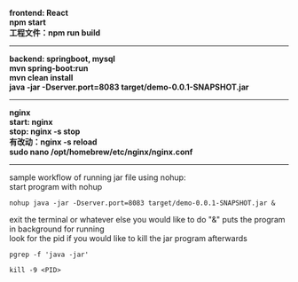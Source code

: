 **frontend: React**  
**npm start**  
**工程文件：npm run build**
***
**backend: springboot, mysql**  
**mvn spring-boot:run**  
**mvn clean install**  
**java -jar -Dserver.port=8083 target/demo-0.0.1-SNAPSHOT.jar**  
***
**nginx**  
**start: nginx**  
**stop: nginx -s stop**  
**有改动：nginx -s reload**  
**sudo nano /opt/homebrew/etc/nginx/nginx.conf**  
***  
sample workflow of running jar file using nohup:  
start program with nohup
```
nohup java -jar -Dserver.port=8083 target/demo-0.0.1-SNAPSHOT.jar &
```
exit the terminal or whatever else you would like to do "&" puts the program in background for running  
look for the pid if you would like to kill the jar program afterwards
```
pgrep -f 'java -jar'
```
```
kill -9 <PID>
```
